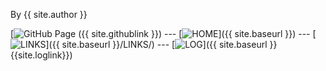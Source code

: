 By {{ site.author }}

[![GitHub Page](https://img.shields.io/badge/GitHub-298D46?style=for-the-badge&logoColor=white) ({{ site.githublink }}) ---
[![HOME](https://img.shields.io/badge/-HOME-C6DBDA?style=for-the-badge&logoColor=green)]({{ site.baseurl }}) --- 
[![LINKS](https://img.shields.io/badge/-LINKS-55CBCD?style=for-the-badge&logoColor=white)]({{ site.baseurl }}/LINKS/) --- 
[![LOG](https://img.shields.io/badge/-LOG-5778A9?style=for-the-badge&logoColor=white)]({{ site.baseurl }}{{site.loglink}})